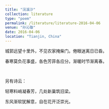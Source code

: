 ```yaml
---
title: "浣溪沙"
collection: literature
type: "poem"
permalink: /literature/literature-2016-04-06
venue: "孙沁璇"
date: 2016-04-06
location: "Tianjin, China"
---
```



城郭远望十里外，不见农家掩柴门。倦眼迷离日已昏。

春寒莫负花事盛，各色芳菲各应分。渐暖时节渐离春。

<br>

另有诗云：

轻寒料峭凝春芳，几处新巢筑旧梁。

东风渐软犹解意，自在花开泛崇光。
